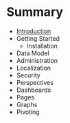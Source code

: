 # Summary

* [Introduction](README.md)
* Getting Started
   * Installation
* Data Model
* Administration
* Localization
* Security
* Perspectives
* Dashboards
* Pages
* Graphs
* Pivoting

